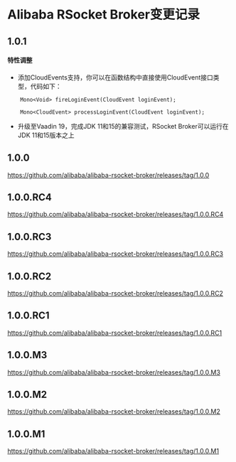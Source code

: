 Alibaba RSocket Broker变更记录
==========================

## 1.0.1

#### 特性调整

* 添加CloudEvents支持，你可以在函数结构中直接使用CloudEvent接口类型，代码如下：

```
    Mono<Void> fireLoginEvent(CloudEvent loginEvent);

    Mono<CloudEvent> processLoginEvent(CloudEvent loginEvent);
```

* 升级至Vaadin 19，完成JDK 11和15的兼容测试，RSocket Broker可以运行在JDK 11和15版本之上

## 1.0.0

https://github.com/alibaba/alibaba-rsocket-broker/releases/tag/1.0.0

## 1.0.0.RC4

https://github.com/alibaba/alibaba-rsocket-broker/releases/tag/1.0.0.RC4

## 1.0.0.RC3

https://github.com/alibaba/alibaba-rsocket-broker/releases/tag/1.0.0.RC3

## 1.0.0.RC2

https://github.com/alibaba/alibaba-rsocket-broker/releases/tag/1.0.0.RC2

## 1.0.0.RC1

https://github.com/alibaba/alibaba-rsocket-broker/releases/tag/1.0.0.RC1

## 1.0.0.M3

https://github.com/alibaba/alibaba-rsocket-broker/releases/tag/1.0.0.M3

## 1.0.0.M2

https://github.com/alibaba/alibaba-rsocket-broker/releases/tag/1.0.0.M2

## 1.0.0.M1

https://github.com/alibaba/alibaba-rsocket-broker/releases/tag/1.0.0.M1